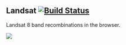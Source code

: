 
Landsat [![Build Status](https://travis-ci.org/recombinators/landsat.svg)](https://travis-ci.org/recombinators/landsat)
-------

Landsat 8 band recombinations in the browser.

![](https://cldup.com/7hlmNJ5hVP-2000x2000.png)
